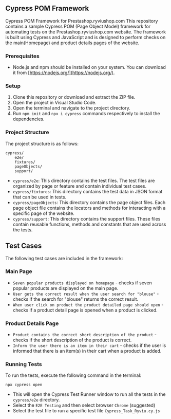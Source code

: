 ## Cypress POM Framework

Cypress POM Framework for Prestashop.ryviushop.com
This repository contains a sample Cypress POM (Page Object Model) framework for automating tests on the
Prestashop.ryviushop.com website. The framework is built using Cypress and JavaScript and is designed to perform
checks on the main(Homepage) and product details pages of the website.

### Prerequisites

- Node.js and npm should be installed on your system. You can download it from
[https://nodejs.org/](https://nodejs.org/).

### Setup

1. Clone this repository or download and extract the ZIP file.
2. Open the project in Visual Studio Code.
3. Open the terminal and navigate to the project directory.
4. Run `npm init` and `npx i cypress` commands respectively to install the dependencies.

### Project Structure

The project structure is as follows:

```
cypress/
    e2e/
    fixtures/
    pageObjects/
    support/
```


- `cypress/e2e`: This directory contains the test files. The test files are organized
by page or feature and contain individual test cases.
- `cypress/fixtures`: This directory contains the test data in JSON format that can be used in tests.
- `cypress/pageObjects`: This directory contains the page object files. Each page object file contains the
locators and methods for interacting with a specific page of the website.
- `cypress/support`: This directory contains the support files. These files contain reusable functions, methods
and constants that are used across the tests.


## Test Cases

The following test cases are included in the framework:

### Main Page

- `Seven popular products displayed on homepage` - checks if seven popular products are displayed on the main page.
- `User gets the correct result when the user search for "blouse"` - checks if the search for "blouse" returns the correct result.
- `When user click on product the product detailed page should open` - checks if a product detail page is opened when a product is clicked.

### Product Details Page

- `Product contains the correct short description of the product` - checks if the short description of the product is correct.
- `Inform the user there is an item in their cart` - checks if the user is informed that
there is an item(s) in their cart when a product is added.

### Running Tests

To run the tests, execute the following command in the terminal:

```
npx cypress open
```

- This will open the Cypress Test Runner window to run all the tests in the `cypress/e2e` directory.
- Select the `E2E Testing` and then select browser `Chrome` (suggested)
- Select the test file to run a specific test file `Cypress_Task_Ryviu.cy.js`
